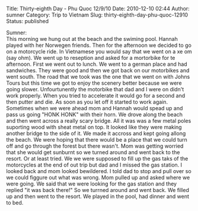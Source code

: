 Title: Thirty-eighth Day - Phu Quoc 12/9/10
Date: 2010-12-10 02:44
Author: sumner
Category: Trip to Vietnam
Slug: thirty-eighth-day-phu-quoc-12910
Status: published

Sumner:  
This morning we hung out at the beach and the swiming pool. Hannah
played with her Norwegen friends. Then for the afternoon we decided to
go on a motorcycle ride. In Vietnamese you would say that we went on a
xe om (say ohm). We went up to reseption and asked for a mortorbike for
te afternoon. First we went out to lunch. We went to a german place and
had sandwiches. They were good and then we got back on our motorbikes
and went south. The road that we took was the one that we went on with
Johns Tours but this time we got to enjoy the scenery better because we
were going slower. Unfourtunently the motorbike that dad and I were on
didn't work properly. When you tried to accelerate it would go for a
second and then putter and die. As soon as you let off it started to
work again. Sometimes when we were ahead mom and Hannah would spead up
and pass us going "HONK HONK" with their horn. We drove along the beach
and then went across a really scary bridge. All it was was a few metal
poles suporting wood with sheat metal on top. It looked like they were
making another bridge to the side of it. We made it accross and kept
going allong the beach. We were hoping that there would be a place that
we could turn off and go through the forest but there wasn't. Mom was
getting worried that she would get sunburnt so we turned around and went
back to the resort. Or at least tried. We we were supposed to fill up
the gas taks of the motorcycles at the end of out trip but dad and I
missed the gas station. I looked back and mom looked bewildered. I told
dad to stop and pull over so we could figgure out what was wrong. Mom
pulled up and asked where we were going. We said that we were looking
for the gas station and they replied "it was back there!" So we turrned
around and went back. We filled up and then went to the resort. We
played in the pool, had dinner and went to bed.
